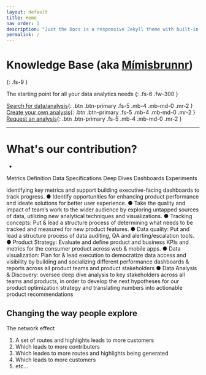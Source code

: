 ```yaml
---
layout: default
title: Home
nav_order: 1
description: "Just the Docs is a responsive Jekyll theme with built-in search that is easily customizable and hosted on GitHub Pages."
permalink: /
---
```


# Knowledge Base (aka [Mímisbrunnr](https://en.wikipedia.org/wiki/M%C3%ADmisbrunnr))
{: .fs-9 }

The starting point for all your data analytics needs
{: .fs-6 .fw-300 }

[Search for data/analysis](#search){: .btn .btn-primary .fs-5 .mb-4 .mb-md-0 .mr-2 } 
[Create your own analysis](#toolkit){: .btn .btn-primary .fs-5 .mb-4 .mb-md-0 .mr-2 } 
[Request an analysis](#requests){: .btn .btn-primary .fs-5 .mb-4 .mb-md-0 .mr-2 } 

---

# What's our contribution?

- 

Metrics Definition
Data Specifications
Deep Dives
Dashboards
Experiments

 identifying key metrics and support building
executive-facing dashboards to track progress.
● Identify opportunities for enhancing product performance and ideate solutions for
better user experience.
● Take the quality and impact of team’s work to the wider audience by exploring
untapped sources of data, utilizing new analytical techniques and visualizations.
● Tracking concepts: Put & lead a structure process of determining what needs to be
tracked and measured for new product features.
● Data quality: Put and lead a structure process of data auditing, QA and
alerting/escalation tools.
● Product Strategy: Evaluate and define product and business KPIs and metrics for the
consumer product across web & mobile apps.
● Data visualization: Plan for & lead execution to democratize data access and visibility
by building and socializing different performance dashboards & reports across all
product teams and product stakeholders
● Data Analysis & Discovery: oversee deep dive analysis to key stakeholders across all
teams and products, in order to develop the next hypotheses for our product
optimization strategy and translating numbers into actionable product
recommendations

## Changing the way people explore

The network effect

1. A set of routes and highlights leads to more customers
2. Which leads to more contributers
3. Which leades to more routes and highlights being generated
4. Which leads to more customers
5. etc...
